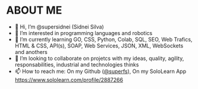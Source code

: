 # ABOUT ME
- 👋 Hi, I’m @supersidnei (Sidnei Silva)
- 👀 I’m interested in programming languages and robotics
- 🌱 I’m currently learning GO, CSS, Python, Colab, SQL, SEO, Web Trafics, HTML & CSS, API(s), SOAP, Web Services, JSON, XML, WebSockets and anothers
- 💞️ I’m looking to collaborate on projetcs with my ideas, quality, agility, responsabilities, industrial and technologies thinks
- 📫 How to reach me: On my Github ([@superfs](https://github.com/sidneifs)), On my SoloLearn App https://www.sololearn.com/profile/2887266

<!---
supersidnei/supersidnei is a ✨ special ✨ repository because its `README.md` (this file) appears on your GitHub profile.
You can click the Preview link to take a look at your changes.
--->
